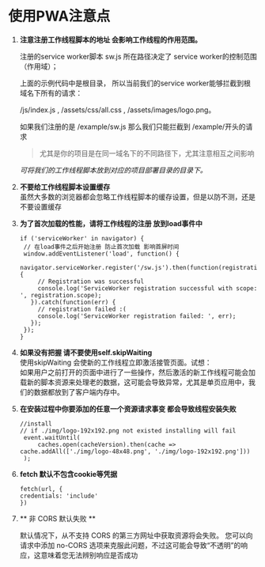 # 使用PWA注意点

1. **注意注册工作线程脚本的地址 会影响工作线程的作用范围。**

   注册的service worker脚本 sw.js 所在路径决定了 service worker的控制范围（作用域）；

   上面的示例代码中是根目录， 所以当前我们的service worker能够拦截到根域名下所有的请求：

   /js/index.js , /assets/css/all.css , /assets/images/logo.png。

   如果我们注册的是 /example/sw.js 那么我们只能拦截到 /example/开头的请求

   > 尤其是你的项目是在同一域名下的不同路径下，尤其注意相互之间影响

   _可将我们的工作线程脚本放到对应的项目部署目录的目录下。_

2. **不要给工作线程脚本设置缓存**  
   虽然大多数的浏览器都会忽略工作线程脚本的缓存设置，但是以防不测，还是不要设置缓存

3. **为了首次加载的性能，请将工作线程的注册 放到load事件中**

   ```
   if ('serviceWorker' in navigator) {
    // 在load事件之后开始注册 防止首次加载 影响首屏时间
    window.addEventListener('load', function() {
      navigator.serviceWorker.register('/sw.js').then(function(registration) {
        // Registration was successful
        console.log('ServiceWorker registration successful with scope: ', registration.scope);
      }).catch(function(err) {
        // registration failed :(
        console.log('ServiceWorker registration failed: ', err);
      });
    });
   }
   ```

4. **如果没有把握 请不要使用self.skipWaiting**  
   使用skipWaiting 会使新的工作线程立即激活接管页面。试想：  
   如果用户之前打开的页面中进行了一些操作，然后激活的新工作线程可能会加载新的脚本资源来处理老的数据，这可能会导致异常，尤其是单页应用中，我们的数据都放到了客户端内存中。

5. **在安装过程中你要添加的任意一个资源请求事变 都会导致线程安装失败**
   
   ```
   //install
   // if ./img/logo-192x192.png not existed installing will fail
    event.waitUntil(
        caches.open(cacheVersion).then(cache => cache.addAll(['./img/logo-48x48.png', './img/logo-192x192.png']))
    );   
   ```
6. **fetch 默认不包含cookie等凭据**
   ```
   fetch(url, {
   credentials: 'include'
   })
   ```   
7. ** 非 CORS 默认失败 **

   默认情况下，从不支持 CORS 的第三方网址中获取资源将会失败。 您可以向请求中添加 no-CORS 选项来克服此问题，不过这可能会导致“不透明”的响应，这意味着您无法辨别响应是否成功



